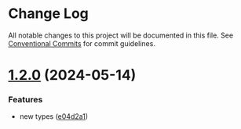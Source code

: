 # Change Log

All notable changes to this project will be documented in this file.
See [Conventional Commits](https://conventionalcommits.org) for commit guidelines.

# [1.2.0](https://github.com/pedromdev/ts-to-json-schema/compare/v1.1.1...v1.2.0) (2024-05-14)


### Features

* new types ([e04d2a1](https://github.com/pedromdev/ts-to-json-schema/commit/e04d2a15e335b249b69a389468c004888292c76a))
